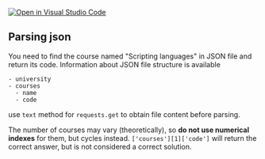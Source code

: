 [![Open in Visual Studio Code](https://classroom.github.com/assets/open-in-vscode-c66648af7eb3fe8bc4f294546bfd86ef473780cde1dea487d3c4ff354943c9ae.svg)](https://classroom.github.com/online_ide?assignment_repo_id=7940534&assignment_repo_type=AssignmentRepo)
## Parsing json

You need to find the course named "Scripting languages" in JSON file and return its code.
Information about JSON file structure is available
```
- university
- courses
  - name
  - code
```
use ```text``` method for ```requests.get``` to obtain file content before parsing.

The number of courses may vary (theoretically), so **do not use numerical indexes** for them, but cycles instead.
```['courses'][1]['code']``` will return the correct answer, but is not considered a correct solution.
